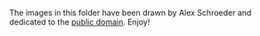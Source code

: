 The images in this folder have been drawn by Alex Schroeder and
dedicated to the [public domain](LICENSE). Enjoy!
